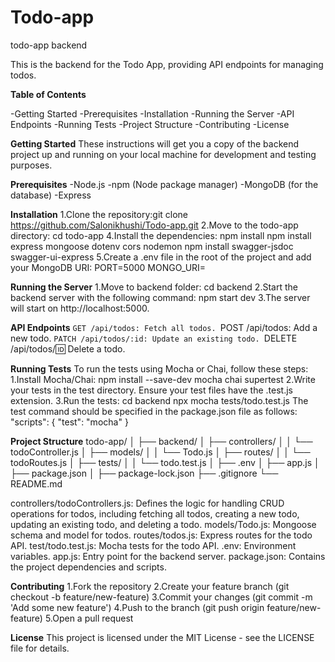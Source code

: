 # Todo-app
todo-app backend

This is the backend for the Todo App, providing API endpoints for managing todos.

**Table of Contents**

-Getting Started
-Prerequisites
-Installation
-Running the Server
-API Endpoints
-Running Tests
-Project Structure
-Contributing
-License

**Getting Started**
These instructions will get you a copy of the backend project up and running on your local machine for development and testing purposes.

**Prerequisites**
-Node.js
-npm (Node package manager)
-MongoDB (for the database)
-Express

**Installation**
1.Clone the repository:git clone https://github.com/Salonikhushi/Todo-app.git
2.Move to the todo-app directory: cd todo-app
4.Install the dependencies:
npm install
npm install express mongoose dotenv cors nodemon
npm install swagger-jsdoc swagger-ui-express
5.Create a .env file in the root of the project and add your MongoDB URI:
PORT=5000
MONGO_URI=<your-mongodb-connection-string>

**Running the Server**
1.Move to backend folder: cd backend
2.Start the backend server with the following command: npm start dev
3.The server will start on http://localhost:5000.

**API Endpoints**
`GET /api/todos: Fetch all todos.
`POST /api/todos: Add a new todo.
`PATCH /api/todos/:id: Update an existing todo.
`DELETE /api/todos/:id: Delete a todo.

**Running Tests**
To run the tests using Mocha or Chai, follow these steps:
1.Install Mocha/Chai: npm install --save-dev mocha chai supertest
2.Write your tests in the test directory. Ensure your test files have the .test.js extension.
3.Run the tests: 
cd backend
npx mocha tests/todo.test.js
The test command should be specified in the package.json file as follows:
"scripts": {
  "test": "mocha"
}

**Project Structure**
todo-app/
│
├── backend/
│   ├── controllers/
│   │   └── todoController.js
│   ├── models/
│   │   └── Todo.js
│   ├── routes/
│   │   └── todoRoutes.js
│   ├── tests/
│   │   └── todo.test.js
│   ├── .env
│   ├── app.js
│   ├── package.json
│   ├── package-lock.json
├── .gitignore
└── README.md

controllers/todoControllers.js: Defines the logic for handling CRUD operations for todos, including fetching all todos, creating a new todo, updating an existing todo, and deleting a todo.
models/Todo.js: Mongoose schema and model for todos.
routes/todos.js: Express routes for the todo API.
test/todo.test.js: Mocha tests for the todo API.
.env: Environment variables.
app.js: Entry point for the backend server.
package.json: Contains the project dependencies and scripts.

**Contributing**
1.Fork the repository
2.Create your feature branch (git checkout -b feature/new-feature)
3.Commit your changes (git commit -m 'Add some new feature')
4.Push to the branch (git push origin feature/new-feature)
5.Open a pull request

**License**
This project is licensed under the MIT License - see the LICENSE file for details.









